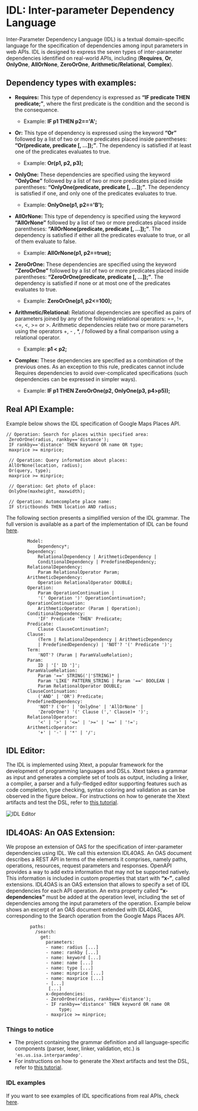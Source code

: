 # IDL: Inter-parameter Dependency Language

Inter-Parameter Dependency Language (IDL) is a textual domain-specific language for the specification of dependencies among input parameters in web APIs. IDL is designed to express the seven types of inter-parameter dependencies identified on real-world APIs, including (**Requires**, **Or**, **OnlyOne**, **AllOrNone**, **ZeroOrOne**, **Arithmetic/Relational**, **Complex**).
                
## Dependency types with examples:

* **Requires:** This type of dependency is expressed as **“IF predicate THEN predicate;”**, where the first predicate is the condition and the second is the consequence. 
  * Example: **IF p1 THEN p2=='A';**

* **Or:** This type of dependency is expressed using the keyword **“Or”** followed by a list of two or more predicates placed inside parentheses: **“Or(predicate, predicate [, ...]);”**. The dependency is satisfied if at least one of the predicates evaluates to true.
  * Example: **Or(p1, p2, p3);**

* **OnlyOne:** These dependencies are specified using the keyword **“OnlyOne”** followed by a list of two or more predicates placed inside parentheses: **“OnlyOne(predicate, predicate [, ...]);”**. The dependency is satisfied if one, and only one of the predicates evaluates to true.
  * Example: **OnlyOne(p1, p2=='B');**

* **AllOrNone:** This type of dependency is specified using the keyword **“AllOrNone”** followed by a list of two or more predicates placed inside parentheses: **“AllOrNone(predicate, predicate [, ...]);”**. The dependency is satisfied if either all the predicates evaluate to true, or all of them evaluate to false.
  * Example: **AllOrNone(p1, p2==true);**

* **ZeroOrOne:** These dependencies are specified using the keyword **“ZeroOrOne”** followed by a list of two or more predicates placed inside parentheses: **“ZeroOrOne(predicate, predicate [, ...]);”**. The dependency is satisfied if none or at most one of the predicates evaluates to true.
  * Example: **ZeroOrOne(p1, p2<=100);**

* **Arithmetic/Relational:** Relational dependencies are specified as pairs of parameters joined by any of the following relational operators: ==, !=, <=, <, >= or >. Arithmetic dependencies relate two or more parameters using the operators +, - , *, / followed by a final comparison using a relational operator.
  * Example: **p1 < p2;**

* **Complex:** These dependencies are specified as a combination of the previous ones. As an exception to this rule, predicates cannot include Requires dependencies to avoid over-complicated specifications (such dependencies can be expressed in simpler ways).
  * Example: **IF p1 THEN ZeroOrOne(p2, OnlyOne(p3, p4>p5));**

## Real API Example:
Example below shows the IDL specification of Google Maps Places API.

    // Operation: Search for places within specified area:
     ZeroOrOne(radius, rankby=='distance');
     IF rankby=='distance' THEN keyword OR name OR type;
     maxprice >= minprice;

     // Operation: Query information about places:
     AllOrNone(location, radius);
     Or(query, type);
     maxprice >= minprice;

     // Operation: Get photo of place:
     OnlyOne(maxheight, maxwidth);

     // Operation: Automcomplete place name:
     IF strictbounds THEN location AND radius;

The following section presents a simplified version of the IDL grammar. The full version is available as a part of the implementation of IDL can be found [here](https://github.com/isa-group/IDL/blob/master/es.us.isa.interparamdep/src/es/us/isa/interparamdep/InterparameterDependenciesLanguage.xtext).

            Model:
                Dependency*;
            Dependency:
                RelationalDependency | ArithmeticDependency |
                ConditionalDependency | PredefinedDependency;
            RelationalDependency:
                Param RelationalOperator Param;
            ArithmeticDependency:
                Operation RelationalOperator DOUBLE;
            Operation:
                Param OperationContinuation |
                '(' Operation ')' OperationContinuation?;
            OperationContinuation:
                ArithmeticOperator (Param | Operation);
            ConditionalDependency:
                'IF' Predicate 'THEN' Predicate;
            Predicate:
                Clause ClauseContinuation?;
            Clause:
                (Term | RelationalDependency | ArithmeticDependency
                | PredefinedDependency) | 'NOT'? '(' Predicate ')';
            Term:
                'NOT'? (Param | ParamValueRelation);
            Param:
                ID | '[' ID ']';
            ParamValueRelation:
                Param '==' STRING('|'STRING)* |
                Param 'LIKE' PATTERN_STRING | Param '==' BOOLEAN |
                Param RelationalOperator DOUBLE;
            ClauseContinuation:
                ('AND' | 'OR') Predicate;
            PredefinedDependency:
                'NOT'? ('Or' | 'OnlyOne' | 'AllOrNone' |
                'ZeroOrOne') '(' Clause (',' Clause)+ ')';
            RelationalOperator:
                '<' | '>' | '<=' | '>=' | '==' | '!=';
            ArithmeticOperator:
                '+' | '-' | '*' | '/';
                
## IDL Editor:

The IDL is implemented using Xtext, a popular framework for the development of programming languages and DSLs. Xtext takes a grammar as input and generates a complete set of tools as output, including a linker, a compiler, a parser and a fully-fledged editor supporting features such as code completion, type checking, syntax coloring and validation as can be observed in the figure below.. For instructions on how to generate the Xtext artifacts and test the DSL, refer to [this tutorial](https://www.eclipse.org/Xtext/documentation/102_domainmodelwalkthrough.html).

![IDL Editor](http://idlanalysis.com/wp-content/uploads/2021/11/editor.png)



## IDL4OAS: An OAS Extension:

We propose an extension of OAS for the specification of inter-parameter dependencies using IDL. We call this extension IDL4OAS. An OAS document describes a REST API in terms of the elements it comprises, namely paths, operations, resources, request parameters and responses. OpenAPI provides a way to add extra information that may not be supported natively. This information is included in custom properties that start with **“x-”**, called extensions. IDL4OAS is an OAS extension that allows to specify a set of IDL dependencies for each API operation. An extra property called **“x-dependencies”** must be added at the operation level, including the set of dependencies among the input parameters of the operation. Example below shows an excerpt of an OAS document extended with IDL4OAS, corresponding to the Search operation from the Google Maps Places API.

             paths:
               /search:
                 get:
                   parameters:
                   - name: radius [...]
                   - name: rankby [...]
                   - name: keyword [...]
                   - name: name [...]
                   - name: type [...]
                   - name: minprice [...]
                   - name: maxprice [...]
                   - [...]
                    [...]
                   x-dependencies:
                   - ZeroOrOne(radius, rankby=='distance');
                   - IF rankby=='distance' THEN keyword OR name OR
                        type;
                   - maxprice >= minprice;

### Things to notice
- The project containing the grammar definition and all language-specific components (parser, lexer, linker, validation, etc.) is ```'es.us.isa.interparamdep'```.
- For instructions on how to generate the Xtext artifacts and test the DSL, refer to [this tutorial](https://www.eclipse.org/Xtext/documentation/102_domainmodelwalkthrough.html).

### IDL examples
If you want to see examples of IDL specifications from real APIs, check [here](es.us.isa.interparamdep/resources/expressiveness_evaluation).
